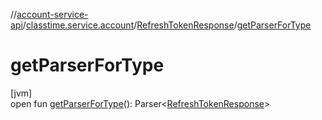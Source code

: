 //[account-service-api](../../../index.md)/[classtime.service.account](../index.md)/[RefreshTokenResponse](index.md)/[getParserForType](get-parser-for-type.md)

# getParserForType

[jvm]\
open fun [getParserForType](get-parser-for-type.md)(): Parser&lt;[RefreshTokenResponse](index.md)&gt;
